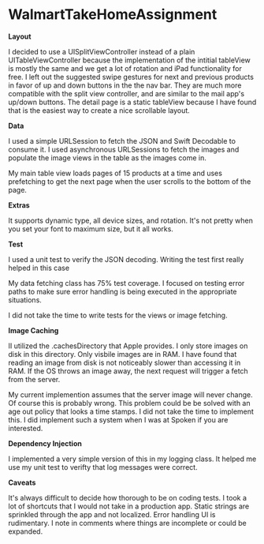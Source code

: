 # WalmartTakeHomeAssignment

**Layout**

I decided to use a UISplitViewController instead of a plain UITableViewController because the implementation of the intitial tableView is mostly the same and we get a lot of rotation and iPad functionality for free. I left out the suggested swipe gestures for next and previous products in favor of up and down buttons in the the nav bar. They are much more compatible with the split view controller, and are similar to the mail app's up/down buttons. The detail page is a static tableView because I have found that is the easiest way to create a nice scrollable layout.

**Data**

I used a simple URLSession to fetch the JSON and Swift Decodable to consume it. I used asynchronous URLSessions to fetch the images and populate the image views in the table as the images come in. 

My main table view loads pages of 15 products at a time and uses prefetching to get the next page when the user scrolls to the bottom of the page.

**Extras**

It supports dynamic type, all device sizes, and rotation. It's not pretty when you set your font to maximum size, but it all works.  

**Test**

 I used a unit test to verify the JSON decoding. Writing the test first really helped in this case
 
My data fetching class has 75% test coverage. I focused on testing error paths to make sure error handling is being executed in the appropriate situations.

I did not take the time to write tests for the views or image fetching.  

**Image Caching**

II utilized the .cachesDirectory that Apple provides. I only store images on disk in this directory. Only visbile images are in RAM. I have found that reading an image from disk is not noticeably slower than accessing it in RAM. If the OS throws an image away, the next request will trigger a fetch from the server.

My current implemention assumes that the server image will never change. Of course this is probably wrong. This problem could be be solved with an age out policy that looks a time stamps. I did not take the time to implement this. I did implement such a system when I was at Spoken if you are interested.  

**Dependency Injection**

I implemented a very simple version of this in my logging class. It helped me use my unit test to verifty that log messages were correct.  

**Caveats** 

It's always difficult to decide how thorough to be on coding tests. I took a lot of shortcuts that I would not take in a production app. Static strings are sprinkled through the app and not localized. Error handling UI is rudimentary. I note in comments where things are incomplete or could be expanded. 



